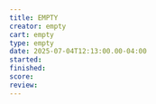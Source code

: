 ```yaml
---
title: EMPTY
creator: empty
cart: empty
type: empty
date: 2025-07-04T12:13:00.00-04:00
started: 
finished:
score: 
review: 
---
```

